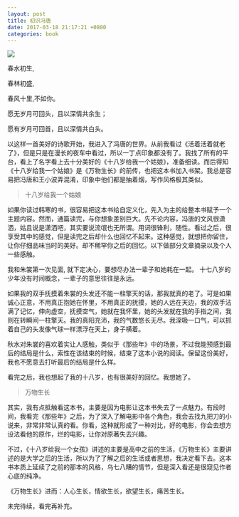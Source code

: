 ```yaml
---
layout: post
title: 初识冯唐
date: 2017-03-18 21:17:21 +0800
categories: book
---
```


![](http://ww1.sinaimg.cn/large/006dXScfly1fdrbhy0uznj30ia0aa0uq.jpg)

春水初生,

春林初盛,

春风十里,不如你。

愿无岁月可回头，且以深情共余生；

愿有岁月可回首，且以深情共白头。

以这样一首美好的诗歌开始，我进入了冯唐的世界。从前我看过《活着活着就老了》，但是只是在漫长的夜车中看过，所以一丁点印象都没有了。我找了所有的平台，看上了名字看上去十分美好的《十八岁给我一个姑娘》，准备细读。而后得知《十八岁给我一个姑娘》是《万物生长》的前传，也把这本书加入书架。我总是容易把冯唐和王小波弄混淆，印象中他们都是抽着烟，写作风格极其类似。

> 十八岁给我一个姑娘

如果你读过韩寒的书，很容易把这本书给自定义化，先入为主的给整本书赋予一个主题内容。然而，通篇读完，与你想象差别巨大。先不论内容，冯唐的文风很潇洒，姑且说是潇洒吧，其实要说流氓也无所谓。用词很锋利，随性。看过之后，很享受其中的感觉，但是读完之后却什么也回忆不起来。这种感觉，就想把你留住，让你仔细品味当时的美好。却不稀罕你之后的回忆。以下做部分文章摘录以及个人一些感触。

我和朱裳第一次见面, 就下定决心，要想尽办法一辈子和她耗在一起。 十七八岁的少年没有时间概念，一辈子的意思往往是永远。

如果我的双手抚摸着朱裳的头发还不能一柱擎天的话，那我就真的老了。可是如果诚心正意，不用真正抱她在怀里，不用真正的抚摸，她的人远在天边，我的双手沾满了记忆，伸向虚空，抚摸空气，她就在我怀里，她的头发就在我的手指之间，我则在转瞬间一柱擎天。我的真阳充沛，我的气数悠长无尽。我深吸一口气，可以抓着自己的头发像气球一样漂浮在天上，身子横着。 

秋水对朱裳的喜欢着实让人感触，类似于《那些年》中的场景，不过我能预感到最后的结局是什么，索性在该结束的时候，结束了这本小说的阅读。保留这份美好，我也不愿意去打听最后的结局是什么样。

看完之后，我也想起了我的十八岁，也有很美好的回忆。我想她了。

> 万物生长

其实，我有点抵触看这本书，主要是因为电影让这本书失去了一点魅力。有段时间，我看完《那些年》之后，为了深入了解电影中各个角色，我会去找九把刀的小说来，非常非常认真的看。你看，这种就形成了一种对比，好的电影，你会去想方设法看他的原作，烂的电影，让你对原著失去兴趣。

不过，《十八岁给我一个女孩》讲述的主要是高中之前的生活，《万物生长》主要讲述的是大学之后的生活，所以为了了解之后的生活或者思想，我决定看下去。这本书本质上延续了之前的那本的风格，乌七八糟的情节，但是深入看还是很窥见作者心底的纯净。

《万物生长》进而：人心生长，情欲生长，欲望生长，痛苦生长。

未完待续，看完再补充。




